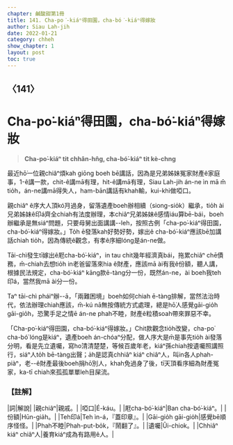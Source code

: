 ```yaml
---
chapter: 鹹酸甜第1冊
title: 141. Cha-po͘-kiáⁿ得田園，cha-bó͘-kiáⁿ得嫁妝
author: Siau Lah-jih
date: 2022-01-21
category: chheh
show_chapter: 1
layout: post
toc: true
---
```

  
## 〈141〉
# Cha-po͘-kiáⁿ得田園，cha-bó͘-kiáⁿ得嫁妝
>**Cha-po͘-kiáⁿ tit chhân-hn̂g, cha-bó͘-kiáⁿ tit kè-chng**
 
最近hō͘一位親chiâⁿ煩kah giōng boeh bē講話，因為是兄弟姊妹冤家財產ê家庭事，1-ê講一款，chit-ê講mā有理，hit-ê講mā有理，Siau Lah-jih án-ne ìn mā m̄ tio̍h，án-ne講mā得失人，ham-bān講話有khah輸，kui-khì做啞口。

親chiâⁿ ê序大人頂kó͘月過身，留落遺產boeh辦相續（siong-sio̍k）繼承，tio̍h ài兄弟姊妹ê印á齊全chiah有法度辦理，本chiâⁿ兄弟姊妹ê感情iáu算bē-bái，boeh辦繼承是無siáⁿ問題，只要母舅出面講講--leh，按照古例「cha-po͘-kiáⁿ得田園，cha-bó͘-kiáⁿ得嫁妝。」To̍h ē發落kah好勢好勢，嫁出ê cha-bó͘-kiáⁿ應該bē加講話chiah tio̍h，因為傳統ê觀念，有孝ê序細lóng是án-ne做。

Tāi-chì發生tī嫁出ê屘cha-bó͘-kiáⁿ，in tau chit幾年經濟真bái，拖累chiâⁿ chē債務，m̄-chiah去想tio̍h in老爸留落來hia ê財產，應該mā ài有我ê份額，聽人講，根據民法規定，cha-bó͘-kiáⁿ kāng款ē-tàng分一份，既然án-ne，ài boeh我teh印á，當然我mā ài分一份。

Taⁿ tāi-chì pháiⁿ辦--ā，「兩難困境」boeh如何chiah ē-tàng排解，當然法治時代，依法辦理chiah應該，m̄-kú nā無按傳統方式處理，總是hō͘人感覺gāi-gio̍h gāi-gio̍h，恐驚手足之情ē án-ne phah不睦，財產ê粒積soah帶來罪惡不幸。

「Cha-po͘-kiáⁿ得田園，cha-bó͘-kiáⁿ得嫁妝。」Chit款觀念tio̍h改變，cha-po͘ cha-bó͘ lóng是kiáⁿ，遺產boeh án-chóaⁿ分配，做人序大是m̄是事先tio̍h ài發落分明，看是先立遺囑，寫ho͘清清楚楚，等候百歲年老，kiáⁿ孫chiah按遺囑照講照行，siáⁿ人to̍h bē-tàng出聲；a̍h是認真chhiâⁿ kiáⁿ chiâⁿ人，叫in各人phah-piàⁿ，老--ê財產最後boeh捐hō͘別人，khah免過身了後，tī天頂看序細為財產冤家，ka-tī chiah來孤孤單單leh目屎流。

### 【註解】

|詞|解說|
|親chiâⁿ|親戚。|
|啞口|É-káu。|
|屘cha-bó͘-kiáⁿ|Ban cha-bó͘-kiáⁿ。|
|份額|Hūn-gia̍h。|
|Teh印á|Teh ìn-á，『蓋印章』。|
|Gāi-gio̍h gāi-gio̍h|感覺bē順序怪怪。|
|Phah不睦|Phah-put-bo̍k，『鬧翻了』。|
|遺囑|Ûi-chiok。|
|Chhiâⁿ kiáⁿ chiâⁿ人|養育kiáⁿ成為有路用ê人。|
